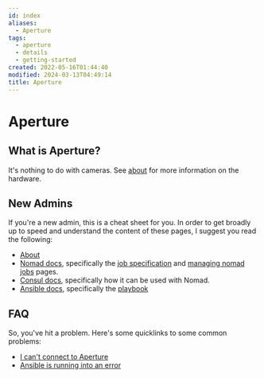 ```yaml
---
id: index
aliases:
  - Aperture
tags:
  - aperture
  - details
  - getting-started
created: 2022-05-16T01:44:40
modified: 2024-03-13T04:49:14
title: Aperture
---
```


# Aperture

## What is Aperture?

It's nothing to do with cameras. See [about](about.md) for more information on the hardware.

## New Admins

If you're a new admin, this is a cheat sheet for you. In order to get broadly up to speed and understand the content of these pages, I suggest you read the following:

- [About](about.md)
- [Nomad docs](https://www.nomadproject.io/docs/), specifically the [job specification](https://developer.hashicorp.com/nomad/docs/job-specification) and [managing nomad jobs](https://developer.hashicorp.com/nomad/tutorials/manage-jobs) pages.
- [Consul docs](https://www.consul.io/docs), specifically how it can be used with Nomad.
- [Ansible docs](https://docs.ansible.com/ansible/latest/index.html), specifically the [playbook](https://docs.ansible.com/ansible/latest/user_guide/playbooks.html)

## FAQ

So, you've hit a problem. Here's some quicklinks to some common problems:

- [I can't connect to Aperture](../../procedures/vpn.md)
- [Ansible is running into an error](../../procedures/ansible.md#common-errors)
